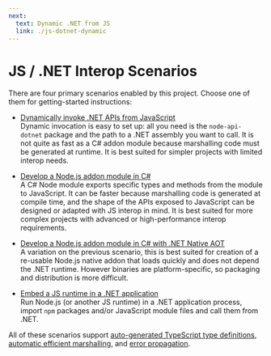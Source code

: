 ```yaml
---
next:
  text: Dynamic .NET from JS
  link: ./js-dotnet-dynamic
---
```


# JS / .NET Interop Scenarios

There are four primary scenarios enabled by this project. Choose one of them for getting-started
instructions:

 - [Dynamically invoke .NET APIs from JavaScript](./js-dotnet-dynamic)<br/>
   Dynamic invocation is easy to set up: all you need is the `node-api-dotnet` package and the
   path to a .NET assembly you want to call. It is not quite as fast as a C# addon module because
   marshalling code must be generated at runtime. It is best suited for simpler projects with
   limited interop needs.

 - [Develop a Node.js addon module in C#](./js-dotnet-module)<br/>
   A C# Node module exports specific types and methods from the module to JavaScript. It can be
   faster because marshalling code is generated at compile time, and the shape of the APIs
   exposed to JavaScript can be designed or adapted with JS interop in mind. It is best suited
   for more complex projects with advanced or high-performance interop requirements.

 - [Develop a Node.js addon module in C# with .NET Native AOT](./js-aot-module)<br/>
   A variation on the previous scenario, this is best suited for creation of a re-usable Node.js
   native addon that loads quickly and does not depend the .NET runtime. However binaries are
   platform-specific, so packaging and distribution is more difficult.

 - [Embed a JS runtime in a .NET application](./dotnet-js)<br/>
   Run Node.js (or another JS runtime) in a .NET application process, import `npm` packages
   and/or JavaScript module files and call them from .NET.

All of these scenarios support
[auto-generated TypeScript type definitions](../features/type-definitions),
[automatic efficient marshalling](../features/automatic-marshalling),
and [error propagation](../features/error-propagation).
